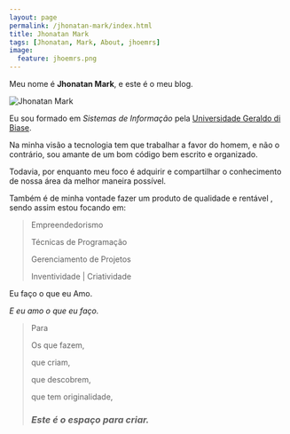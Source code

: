 ```yaml
---
layout: page
permalink: /jhonatan-mark/index.html
title: Jhonatan Mark
tags: [Jhonatan, Mark, About, jhoemrs]
image:
  feature: jhoemrs.png
---
```


Meu nome é **Jhonatan Mark**, e este é o meu blog.

<img src="{{ site.url }}/images/jhonatanmark.jpg" alt="Jhonatan Mark">

Eu sou formado em *Sistemas de Informação* pela [Universidade Geraldo di Biase](http://www.ugb.edu.br/).

Na minha visão a tecnologia tem que trabalhar a favor do homem, e não o contrário, sou amante de um bom código
bem escrito e organizado.

Todavia, por enquanto meu foco é adquirir e compartilhar o conhecimento de nossa área da melhor maneira possível.

Também é de minha vontade fazer um produto de qualidade e rentável , sendo assim estou focando em:


>Empreendedorismo
>
>Técnicas de Programação
>
>Gerenciamento de Projetos
>
>Inventividade | Criatividade


Eu faço o que eu Amo.

*E eu amo o que eu faço.*


> Para
>
> Os que fazem,
>
> que criam,
>
> que descobrem,
>
> que tem originalidade,
>
> ### *Este é o espaço para criar.* ###
